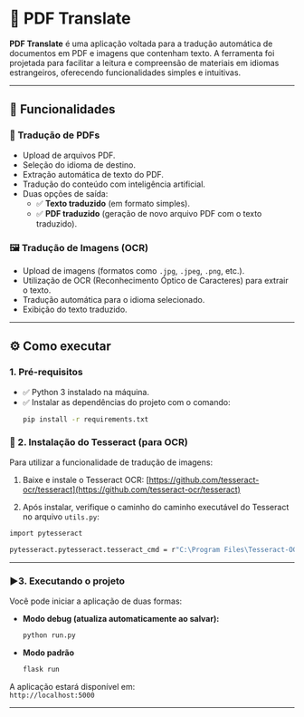# 📄 PDF Translate

**PDF Translate** é uma aplicação voltada para a tradução automática de documentos em PDF e imagens que contenham texto. A ferramenta foi projetada para facilitar a leitura e compreensão de materiais em idiomas estrangeiros, oferecendo funcionalidades simples e intuitivas.

---

## 🚀 Funcionalidades

### 📝 Tradução de PDFs
- Upload de arquivos PDF.
- Seleção do idioma de destino.
- Extração automática de texto do PDF.
- Tradução do conteúdo com inteligência artificial.
- Duas opções de saída:
  - ✅ **Texto traduzido** (em formato simples).
  - ✅ **PDF traduzido** (geração de novo arquivo PDF com o texto traduzido).

### 🖼️ Tradução de Imagens (OCR)
- Upload de imagens (formatos como `.jpg`, `.jpeg`, `.png`, etc.).
- Utilização de OCR (Reconhecimento Óptico de Caracteres) para extrair o texto.
- Tradução automática para o idioma selecionado.
- Exibição do texto traduzido.

---

## ⚙️ Como executar

### 1. Pré-requisitos

- ✅ Python 3 instalado na máquina.
- ✅ Instalar as dependências do projeto com o comando:
  ```bash
  pip install -r requirements.txt
  ```

### 🔧 2. Instalação do Tesseract (para OCR)

Para utilizar a funcionalidade de tradução de imagens:

1. Baixe e instale o Tesseract OCR: [https://github.com/tesseract-ocr/tesseract](https://github.com/tesseract-ocr/tesseract)

2. Após instalar, verifique o caminho do caminho executável do Tesseract no arquivo `utils.py`:

  ```bash
  import pytesseract
  
  pytesseract.pytesseract.tesseract_cmd = r"C:\Program Files\Tesseract-OCR\tesseract.exe"
  
  ```

---

### ▶3. Executando o projeto

Você pode iniciar a aplicação de duas formas:

- **Modo debug (atualiza automaticamente ao salvar):**
  ```bash
  python run.py
  ```


- **Modo padrão**
  ```bash
  flask run
  ```

A aplicação estará disponível em:  
`http://localhost:5000`

---
